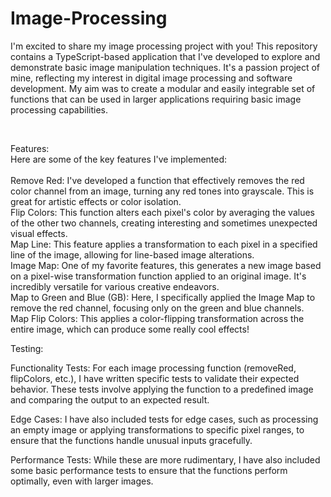 # Image-Processing

I'm excited to share my image processing project with you! This repository contains a TypeScript-based application that I've developed to explore and demonstrate basic image manipulation techniques. It's a passion project of mine, reflecting my interest in digital image processing and software development. My aim was to create a modular and easily integrable set of functions that can be used in larger applications requiring basic image processing capabilities.

<br> 

Features:
<br>
Here are some of the key features I've implemented:
<br> 
<br> 
Remove Red: 
I've developed a function that effectively removes the red color channel from an image, turning any red tones into grayscale. This is great for artistic effects or color isolation.
<br> 
Flip Colors: This function alters each pixel's color by averaging the values of the other two channels, creating interesting and sometimes unexpected visual effects.
<br> 
Map Line: This feature applies a transformation to each pixel in a specified line of the image, allowing for line-based image alterations.
<br> 
Image Map: One of my favorite features, this generates a new image based on a pixel-wise transformation function applied to an original image. It's incredibly versatile for various creative endeavors.
<br> 
Map to Green and Blue (GB): Here, I specifically applied the Image Map to remove the red channel, focusing only on the green and blue channels.
<br> 
Map Flip Colors: This applies a color-flipping transformation across the entire image, which can produce some really cool effects!
<br> 



Testing:

Functionality Tests: For each image processing function (removeRed, flipColors, etc.), I have written specific tests to validate their expected behavior. These tests involve applying the function to a predefined image and comparing the output to an expected result.

Edge Cases: I have also included tests for edge cases, such as processing an empty image or applying transformations to specific pixel ranges, to ensure that the functions handle unusual inputs gracefully.

Performance Tests: While these are more rudimentary, I have also included some basic performance tests to ensure that the functions perform optimally, even with larger images.
